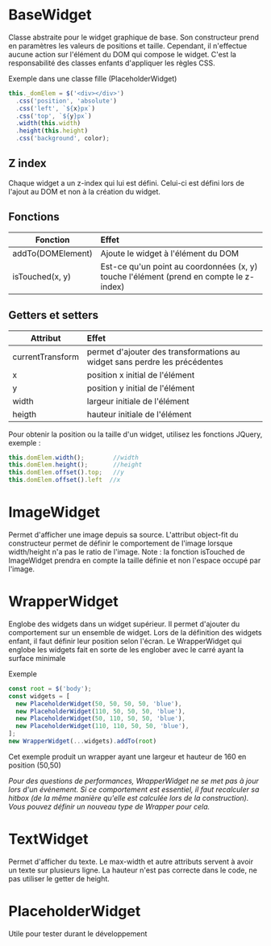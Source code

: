 # BaseWidget
Classe abstraite pour le widget graphique de base.
Son constructeur prend en paramètres les valeurs de positions et taille. Cependant, il n'effectue aucune action sur l'élément du DOM qui compose le widget. C'est la responsabilité des classes enfants d'appliquer les règles CSS.

Exemple dans une classe fille (PlaceholderWidget)
```typescript
this._domElem = $('<div></div>')
  .css('position', 'absolute')
  .css('left', `${x}px`)
  .css('top', `${y}px`)
  .width(this.width)
  .height(this.height)
  .css('background', color);
```

## Z index
Chaque widget a un z-index qui lui est défini. Celui-ci est défini lors de l'ajout au DOM et non à la création du widget.

## Fonctions
| Fonction      | Effet           |
| ------------- |:-------------|
| addTo(DOMElement) | Ajoute le widget à l'élément du DOM  |
| isTouched(x, y) | Est-ce qu'un point au coordonnées (x, y) touche l'élément (prend en compte le z-index) |

## Getters et setters
| Attribut      | Effet           |
|-------------|:-------------|
| currentTransform | permet d'ajouter des transformations au widget sans perdre les précédentes |
| x | position x initial de l'élément |
| y | position y initial de l'élément |
| width | largeur initiale de l'élément |
| heigth | hauteur initiale de l'élément |

Pour obtenir la position ou la taille d'un widget, utilisez les fonctions JQuery, exemple :
```typescript
this.domElem.width();        //width
this.domElem.height();       //height
this.domElem.offset().top;   //y
this.domElem.offset().left  //x
```

# ImageWidget

Permet d'afficher une image depuis sa source. L'attribut object-fit du constructeur permet de définir le comportement de l'image lorsque width/height n'a pas le ratio de l'image.
Note : la fonction isTouched de ImageWidget prendra en compte la taille définie et non l'espace occupé par l'image.

# WrapperWidget
Englobe des widgets dans un widget supérieur. Il permet d'ajouter du comportement sur un ensemble de widget.
Lors de la définition des widgets enfant, il faut définir leur position selon l'écran. Le WrapperWidget qui englobe les widgets fait en sorte de les englober avec le carré ayant la surface minimale

Exemple 
```typescript
const root = $('body');
const widgets = [
  new PlaceholderWidget(50, 50, 50, 50, 'blue'),
  new PlaceholderWidget(110, 50, 50, 50, 'blue'),
  new PlaceholderWidget(50, 110, 50, 50, 'blue'),
  new PlaceholderWidget(110, 110, 50, 50, 'blue'),
];
new WrapperWidget(...widgets).addTo(root)
```
Cet exemple produit un wrapper ayant une largeur et hauteur de 160 en position (50,50)

_Pour des questions de performances, WrapperWidget ne se met pas à jour lors d'un événement. Si ce comportement est essentiel, il faut recalculer sa hitbox (de la même manière qu'elle est calculée lors de la construction). Vous pouvez définir un nouveau type de Wrapper pour cela._

# TextWidget

Permet d'afficher du texte. Le max-width et autre attributs servent à avoir un texte sur plusieurs ligne. La hauteur n'est pas correcte dans le code, ne pas utiliser le getter de height.

# PlaceholderWidget
Utile pour tester durant le développement
